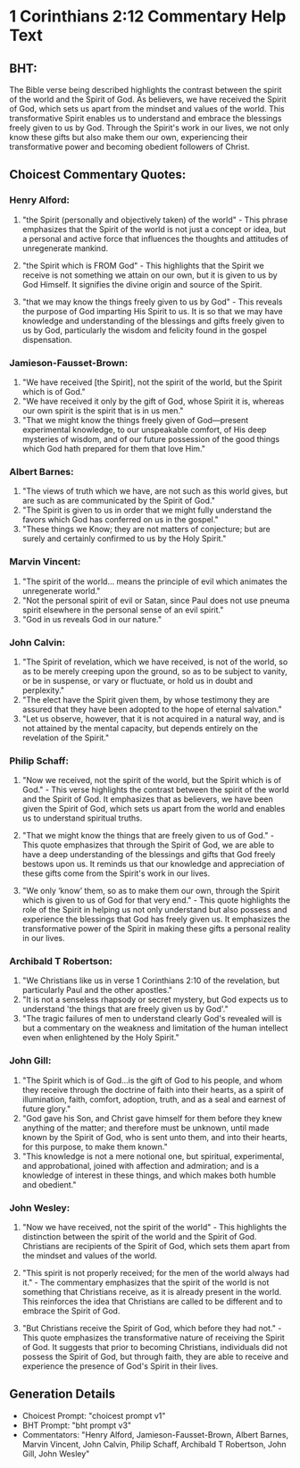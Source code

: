 # 1 Corinthians 2:12 Commentary Help Text

## BHT:
The Bible verse being described highlights the contrast between the spirit of the world and the Spirit of God. As believers, we have received the Spirit of God, which sets us apart from the mindset and values of the world. This transformative Spirit enables us to understand and embrace the blessings freely given to us by God. Through the Spirit's work in our lives, we not only know these gifts but also make them our own, experiencing their transformative power and becoming obedient followers of Christ.

## Choicest Commentary Quotes:
### Henry Alford:
1. "the Spirit (personally and objectively taken) of the world" - This phrase emphasizes that the Spirit of the world is not just a concept or idea, but a personal and active force that influences the thoughts and attitudes of unregenerate mankind.

2. "the Spirit which is FROM God" - This highlights that the Spirit we receive is not something we attain on our own, but it is given to us by God Himself. It signifies the divine origin and source of the Spirit.

3. "that we may know the things freely given to us by God" - This reveals the purpose of God imparting His Spirit to us. It is so that we may have knowledge and understanding of the blessings and gifts freely given to us by God, particularly the wisdom and felicity found in the gospel dispensation.

### Jamieson-Fausset-Brown:
1. "We have received [the Spirit], not the spirit of the world, but the Spirit which is of God." 
2. "We have received it only by the gift of God, whose Spirit it is, whereas our own spirit is the spirit that is in us men."
3. "That we might know the things freely given of God—present experimental knowledge, to our unspeakable comfort, of His deep mysteries of wisdom, and of our future possession of the good things which God hath prepared for them that love Him."

### Albert Barnes:
1. "The views of truth which we have, are not such as this world gives, but are such as are communicated by the Spirit of God."
2. "The Spirit is given to us in order that we might fully understand the favors which God has conferred on us in the gospel."
3. "These things we Know; they are not matters of conjecture; but are surely and certainly confirmed to us by the Holy Spirit."

### Marvin Vincent:
1. "The spirit of the world... means the principle of evil which animates the unregenerate world."
2. "Not the personal spirit of evil or Satan, since Paul does not use pneuma spirit elsewhere in the personal sense of an evil spirit."
3. "God in us reveals God in our nature."

### John Calvin:
1. "The Spirit of revelation, which we have received, is not of the world, so as to be merely creeping upon the ground, so as to be subject to vanity, or be in suspense, or vary or fluctuate, or hold us in doubt and perplexity."
2. "The elect have the Spirit given them, by whose testimony they are assured that they have been adopted to the hope of eternal salvation."
3. "Let us observe, however, that it is not acquired in a natural way, and is not attained by the mental capacity, but depends entirely on the revelation of the Spirit."

### Philip Schaff:
1. "Now we received, not the spirit of the world, but the Spirit which is of God." - This verse highlights the contrast between the spirit of the world and the Spirit of God. It emphasizes that as believers, we have been given the Spirit of God, which sets us apart from the world and enables us to understand spiritual truths.

2. "That we might know the things that are freely given to us of God." - This quote emphasizes that through the Spirit of God, we are able to have a deep understanding of the blessings and gifts that God freely bestows upon us. It reminds us that our knowledge and appreciation of these gifts come from the Spirit's work in our lives.

3. "We only ‘know’ them, so as to make them our own, through the Spirit which is given to us of God for that very end." - This quote highlights the role of the Spirit in helping us not only understand but also possess and experience the blessings that God has freely given us. It emphasizes the transformative power of the Spirit in making these gifts a personal reality in our lives.

### Archibald T Robertson:
1. "We Christians like us in verse 1 Corinthians 2:10 of the revelation, but particularly Paul and the other apostles." 
2. "It is not a senseless rhapsody or secret mystery, but God expects us to understand 'the things that are freely given us by God'." 
3. "The tragic failures of men to understand clearly God's revealed will is but a commentary on the weakness and limitation of the human intellect even when enlightened by the Holy Spirit."

### John Gill:
1. "The Spirit which is of God...is the gift of God to his people, and whom they receive through the doctrine of faith into their hearts, as a spirit of illumination, faith, comfort, adoption, truth, and as a seal and earnest of future glory."
2. "God gave his Son, and Christ gave himself for them before they knew anything of the matter; and therefore must be unknown, until made known by the Spirit of God, who is sent unto them, and into their hearts, for this purpose, to make them known."
3. "This knowledge is not a mere notional one, but spiritual, experimental, and approbational, joined with affection and admiration; and is a knowledge of interest in these things, and which makes both humble and obedient."

### John Wesley:
1. "Now we have received, not the spirit of the world" - This highlights the distinction between the spirit of the world and the Spirit of God. Christians are recipients of the Spirit of God, which sets them apart from the mindset and values of the world.

2. "This spirit is not properly received; for the men of the world always had it." - The commentary emphasizes that the spirit of the world is not something that Christians receive, as it is already present in the world. This reinforces the idea that Christians are called to be different and to embrace the Spirit of God.

3. "But Christians receive the Spirit of God, which before they had not." - This quote emphasizes the transformative nature of receiving the Spirit of God. It suggests that prior to becoming Christians, individuals did not possess the Spirit of God, but through faith, they are able to receive and experience the presence of God's Spirit in their lives.


## Generation Details
- Choicest Prompt: "choicest prompt v1"
- BHT Prompt: "bht prompt v3"
- Commentators: "Henry Alford, Jamieson-Fausset-Brown, Albert Barnes, Marvin Vincent, John Calvin, Philip Schaff, Archibald T Robertson, John Gill, John Wesley"
